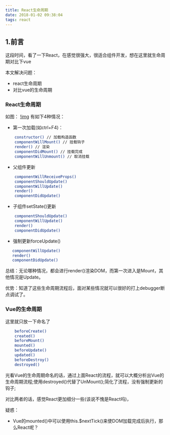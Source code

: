 ```yaml
---
title: React生命周期
date: 2018-01-02 09:38:04
tags: react
---
```

## 1.前言
这段时间，看了一下React，在感觉很强大，很适合组件开发，想在这里就生命周期对比下vue

本文解决问题：
- react生命周期
- 对比vue的生命周期

<!-- more -->

### React生命周期
如图：
[!img](react_1.png)
有如下4种情况：
- 第一次加载(如ctrl+F4)：
``` bash
    constructor() // 加载构造函数
    componentWillMount() // 挂载钩子
    render() // 渲染
    componentDidMount() // 挂载完成
    componentWillUnmount() // 取消挂载
```
- 父组件更新
``` bash
    componentWillReceiveProps()
    componentShouldUpdate()
    componentWillUpdate()
    render()
    componentDidUpdate()
```
- 子组件setState()更新
``` bash
    componentShouldUpdate()
    componentWillUpdate()
    render()
    componentDidUpdate()
```
- 强制更新forceUpdate()
``` bash
   componentWillUpdate()
   render()
   componentDidUpdate()
```
总结：无论哪种情况，都会进行render()渲染DOM，而第一次进入是Mount，其他情况是Update。

优势：知道了这些生命周期流程后，面对某些情况就可以很好的打上debugger断点调试了。

### Vue的生命周期
这里就只放一下命名了
``` bash
    beforeCreate()
    created()
    beforeMount()
    mounted()
    beforeUpdate()
    updated()
    beforeDestroy()
    destroyed()
```
光看Vue的生命周期命名的话，通过上面React的流程，就可以大概分析出Vue的生命周期流程;使用destroyed()代替了UnMount();简化了流程，没有强制更新的钩子;

对比两者的话，感觉React更加细分一些(该说不愧是React吗)，

疑惑：
- Vue的mounted()中可以使用this.$nextTick()来使DOM加载完成后执行，那么React呢？